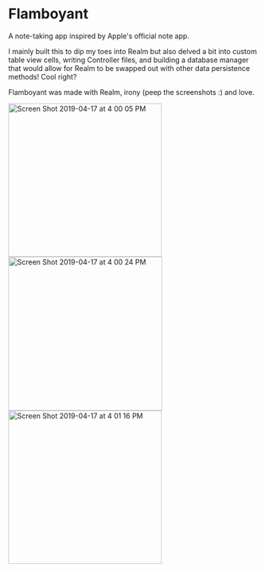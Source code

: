 # Flamboyant

A note-taking app inspired by Apple's official note app.  

I mainly built this to dip my toes into Realm but also delved a bit into custom table view cells, writing Controller files, and building a database manager that would allow for Realm to be swapped out with other data persistence methods!  Cool right?

Flamboyant was made with Realm, irony (peep the screenshots :) and love.

<img width="308" alt="Screen Shot 2019-04-17 at 4 00 05 PM" src="https://user-images.githubusercontent.com/16138587/56317207-25127c80-612a-11e9-8747-a9e73a1e9b84.png">

<img width="309" alt="Screen Shot 2019-04-17 at 4 00 24 PM" src="https://user-images.githubusercontent.com/16138587/56317215-280d6d00-612a-11e9-985f-1eb144db7a73.png">

<img width="308" alt="Screen Shot 2019-04-17 at 4 01 16 PM" src="https://user-images.githubusercontent.com/16138587/56317223-2a6fc700-612a-11e9-8651-8d7e59259573.png">
